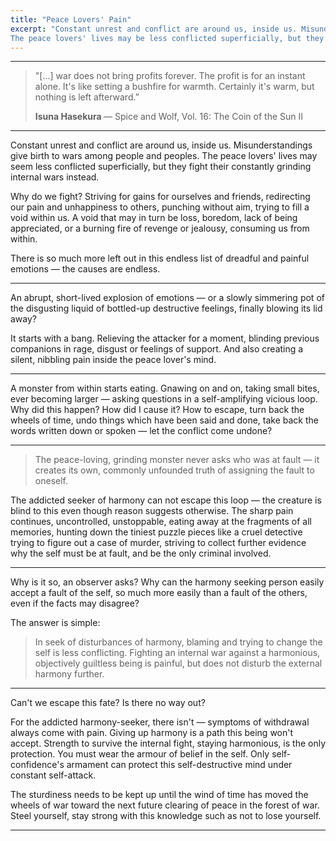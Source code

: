 ```yaml
---
title: "Peace Lovers' Pain"
excerpt: "Constant unrest and conflict are around us, inside us. Misunderstandings give birth to wars among people and peoples,
The peace lovers' lives may be less conflicted superficially, but they fight their constantly grinding internal wars instead."
---
```


---
> "[...] war does not bring profits forever. The profit is for an instant alone.
> It's like setting a bushfire for warmth. Certainly it's warm, but nothing is left afterward.”
> <footer><strong>Isuna Hasekura </strong> &mdash; Spice and Wolf, Vol. 16: The Coin of the Sun II</footer>

---

Constant unrest and conflict are around us, inside us. Misunderstandings give birth to wars among people and peoples.
The peace lovers' lives may seem less conflicted superficially, but they fight their constantly grinding internal wars instead. 

Why do we fight? Striving for gains for ourselves and friends, redirecting our pain and unhappiness to others,
punching without aim, trying to fill a void within us. A void that may in turn be loss, boredom, lack of being appreciated,
or a burning fire of revenge or jealousy, consuming us from within.

There is so much more left out in this endless list of dreadful and painful emotions — the causes are endless. 

---

An abrupt, short-lived explosion of emotions — or a slowly simmering pot of the disgusting liquid of bottled-up destructive feelings, 
finally blowing its lid away? 

It starts with a bang. Relieving the attacker for a moment, blinding previous companions in rage, disgust or feelings of support. 
And also creating a silent, nibbling pain inside the peace lover's mind. 

---

A monster from within starts eating. Gnawing on and on, taking small bites, ever becoming larger —
asking questions in a self-amplifying vicious loop. Why did this happen? How did I cause it? 
How to escape, turn back the wheels of time, undo things which have been said and done, take back the words written down or spoken —
let the conflict come undone? 

---

> The peace-loving, grinding monster never asks who was at fault — it creates its own, commonly unfounded truth of assigning the fault to oneself. 

The addicted seeker of harmony can not escape this loop — the creature is blind to this even though reason suggests otherwise. 
The sharp pain continues, uncontrolled, unstoppable, eating away at the fragments of all memories,
hunting down the tiniest puzzle pieces like a cruel detective trying to figure out a case of murder,
striving to collect further evidence why the self must be at fault, and be the only criminal involved. 

---

Why is it so, an observer asks? Why can the harmony seeking person easily accept a fault of the self,
so much more easily than a fault of the others, even if the facts may disagree? 

The answer is simple:

> In seek of disturbances of harmony, blaming and trying to change the self is less conflicting.
> Fighting an internal war against a harmonious, objectively guiltless being is painful, but does not disturb the external harmony further.

---

Can't we escape this fate? Is there no way out? 

For the addicted harmony-seeker, there isn't — symptoms of withdrawal always come with pain. Giving up harmony is a path this being won't accept. 
Strength to survive the internal fight, staying harmonious, is the only protection. You must wear the armour of belief in the self. 
Only self-confidence's armament can protect this self-destructive mind under constant self-attack. 

The sturdiness needs to be kept up until the wind of time has moved the wheels of war toward the next future clearing of peace in the forest of war. 
Steel yourself, stay strong with this knowledge such as not to lose yourself.

---
